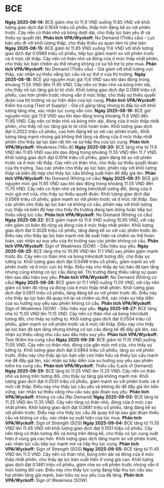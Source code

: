 # BCE

**Ngày 2025-08-14:** BCE giảm nhẹ từ 11.9 VND xuống 11.85 VND với khối lượng giao dịch đạt 0.1634 triệu cổ phiếu, thấp hơn đáng kể so với phiên trước. Cây nến có thân nhỏ và bóng dưới dài, cho thấy lực bán yếu đi và thiếu sự quyết liệt. **Phân tích VPA/Wyckoff:** No Demand (Thiếu cầu) - Lực bán yếu đi với khối lượng thấp, cho thấy thiếu sự quan tâm từ phe bán.
**Ngày 2025-08-15:** BCE giảm từ 11.85 VND xuống 11.6 VND với khối lượng giao dịch đạt 0.0989 triệu cổ phiếu, tiếp tục giảm mạnh so với phiên trước và ở mức rất thấp. Cây nến có thân nhỏ và đóng cửa ở mức thấp nhất phiên, cho thấy lực bán chiếm ưu thế nhưng không có sự hỗ trợ từ phe mua. **Phân tích VPA/Wyckoff:** No Demand (Thiếu cầu) - Giá giảm với khối lượng cực thấp, xác nhận sự thiếu vắng lực cầu và sự thờ ơ của thị trường.
**Ngày 2025-08-18:** BCE giữ nguyên mức giá 11.6 VND sau khi dao động trong khoảng 11.55 VND đến 11.95 VND. Cây nến có thân nhỏ và bóng trên dài, cho thấy nỗ lực tăng giá bị từ chối. Khối lượng giao dịch đạt 0.1369 triệu cổ phiếu, cao hơn phiên trước nhưng vẫn ở mức thấp, cho thấy sự thiếu quyết đoán của thị trường và sự hiện diện của lực cung. **Phân tích VPA/Wyckoff:** Kiểm tra cung (Test of Supply) - Giá cố gắng tăng nhưng bị đẩy lùi với khối lượng tăng nhẹ, xác nhận lực cung vẫn còn.
**Ngày 2025-08-19:** BCE giữ nguyên mức giá 11.6 VND sau khi dao động trong khoảng 11.6 VND đến 11.95 VND. Cây nến có thân nhỏ và bóng trên dài, đóng cửa ở mức thấp nhất phiên, cho thấy nỗ lực tăng giá bị từ chối hoàn toàn. Khối lượng giao dịch đạt 0.2922 triệu cổ phiếu, cao hơn đáng kể so với các phiên trước. Khối lượng tăng mạnh nhưng giá không thể tăng và đóng cửa ở mức thấp nhất phiên cho thấy áp lực bán rất lớn và sự hấp thụ của lực cung. **Phân tích VPA/Wyckoff:** Weakness (Yếu đi)
**Ngày 2025-08-20:** BCE tăng nhẹ từ 11.6 VND lên 11.65 VND sau khi dao động trong khoảng 11.55 VND đến 11.7 VND. Khối lượng giao dịch đạt 0.1014 triệu cổ phiếu, giảm đáng kể so với phiên trước và ở mức rất thấp. Cây nến có thân nhỏ, cho thấy sự thiếu quyết đoán của thị trường. Sau các phiên cho thấy áp lực bán, phiên này với khối lượng thấp và biên độ hẹp cho thấy lực cầu không xuất hiện để đẩy giá lên. **Phân tích VPA/Wyckoff:** No Demand (Không có cầu)
**Ngày 2025-08-21:** BCE giữ nguyên mức giá 11.65 VND sau khi dao động trong khoảng 11.55 VND đến 11.75 VND. Cây nến có thân nhỏ và bóng trên/dưới tương đối, đóng cửa ở mức giá mở cửa, cho thấy sự thiếu quyết đoán. Khối lượng giao dịch đạt 0.0569 triệu cổ phiếu, giảm mạnh so với phiên trước và ở mức rất thấp. Sau các phiên cho thấy áp lực bán và không có cầu, phiên này với khối lượng cực thấp và biên độ hẹp cho thấy thị trường đang tạm dừng hoặc tiếp tục thiếu vắng lực cầu. **Phân tích VPA/Wyckoff:** No Demand (Không có cầu)
**Ngày 2025-08-22:** BCE giảm mạnh từ 11.6 VND xuống 10.95 VND, với cây nến giảm có biên độ rộng và đóng cửa ở mức thấp nhất phiên. Khối lượng giao dịch đạt 0.3026 triệu cổ phiếu, tăng đáng kể so với các phiên trước đó. Điều này cho thấy áp lực bán mạnh mẽ đã xuất hiện và chiếm ưu thế hoàn toàn, xác nhận sự suy yếu của thị trường sau các phiên không có cầu. **Phân tích VPA/Wyckoff:** Sign of Weakness (SOW) - Dấu hiệu suy yếu.
**Ngày 2025-08-25:** BCE tăng nhẹ từ 10.95 VND lên 11.1 VND sau phiên giảm mạnh trước đó. Cây nến có thân nhỏ và bóng trên/dưới tương đối, cho thấy sự lưỡng lự. Khối lượng giao dịch đạt 0.0498 triệu cổ phiếu, giảm mạnh so với phiên trước và ở mức cực kỳ thấp. Điều này cho thấy áp lực bán đã tạm lắng nhưng cũng không có lực cầu đáng kể. Thị trường đang thiếu vắng sự quan tâm sau dấu hiệu suy yếu. **Phân tích VPA/Wyckoff:** No Demand (Không có cầu)
**Ngày 2025-08-26:** BCE giảm từ 11.1 VND xuống 11.05 VND, với cây nến giảm có biên độ rộng và đóng cửa ở mức thấp nhất phiên. Khối lượng giao dịch đạt 0.0811 triệu cổ phiếu, tăng đáng kể so với phiên trước đó. Điều này cho thấy áp lực bán đã quay trở lại và chiếm ưu thế, xác nhận sự tiếp diễn của xu hướng suy yếu sau phiên không có cầu. **Phân tích VPA/Wyckoff:** Sign of Weakness (SOW) - Dấu hiệu suy yếu.
**Ngày 2025-08-27:** BCE tăng nhẹ từ 11.05 VND lên 11.15 VND. Cây nến có thân nhỏ và bóng trên/dưới tương đối, cho thấy sự lưỡng lự. Khối lượng giao dịch đạt 0.0504 triệu cổ phiếu, giảm mạnh so với phiên trước và ở mức rất thấp. Điều này cho thấy áp lực bán đã tạm lắng nhưng không có lực cầu đáng kể để đẩy giá lên, xác nhận sự thiếu vắng nhu cầu sau dấu hiệu suy yếu. **Phân tích VPA/Wyckoff:** Test (Kiểm tra cung cầu)
**Ngày 2025-08-28:** BCE giảm từ 11.15 VND xuống 11.05 VND. Cây nến có thân nhỏ, đóng cửa gần mức mở cửa, cho thấy sự lưỡng lự. Khối lượng giao dịch đạt 0.0864 triệu cổ phiếu, tăng so với phiên trước. Điều này cho thấy áp lực bán vẫn còn hiện hữu và thiếu lực cầu mạnh mẽ để đẩy giá lên, xác nhận sự tiếp diễn của xu hướng suy yếu sau phiên kiểm tra cung cầu. **Phân tích VPA/Wyckoff:** Thiếu cầu (Lack of Demand)
**Ngày 2025-08-29:** BCE tăng từ 11.05 VND lên 11.25 VND. Cây nến có thân nhỏ và bóng trên tương đối, cho thấy sự tăng giá không mạnh mẽ. Khối lượng giao dịch đạt 0.0331 triệu cổ phiếu, giảm mạnh so với phiên trước và ở mức rất thấp. Điều này cho thấy lực cầu yếu và không đủ để đẩy giá lên bền vững, xác nhận sự thiếu vắng nhu cầu sau giai đoạn suy yếu. **Phân tích VPA/Wyckoff:** Không có cầu (No Demand)
**Ngày 2025-09-03:** BCE tăng từ 11.25 VND lên 11.35 VND. Cây nến tăng có thân nhỏ, đóng cửa ở mức cao nhất phiên. Khối lượng giao dịch đạt 0.0681 triệu cổ phiếu, tăng đáng kể so với phiên trước. Điều này cho thấy lực cầu đã quay trở lại sau giai đoạn thiếu cầu và không có cầu, xác nhận sự xuất hiện của lực mua. **Phân tích VPA/Wyckoff:** Sign of Strength (SOS)
**Ngày 2025-09-04:** BCE tăng từ 11.35 VND lên 11.45 VND với khối lượng giao dịch đạt 0.1551 triệu cổ phiếu. Cây nến tăng có thân tương đối và bóng trên đáng kể, cho thấy có lực cung xuất hiện ở vùng giá cao hơn. Khối lượng giao dịch tăng mạnh so với phiên trước, xác nhận lực cầu tiếp tục mạnh mẽ và hấp thụ lực cung. **Phân tích VPA/Wyckoff:** Sign of Strength (SOS)
**Ngày 2025-09-05:** BCE tăng từ 11.45 VND lên 11.5 VND. Cây nến có thân nhỏ, bóng trên dài và đóng cửa ở mức thấp nhất phiên, cho thấy áp lực bán xuất hiện ở vùng giá cao. Khối lượng giao dịch đạt 0.1461 triệu cổ phiếu, giảm nhẹ so với phiên trước nhưng vẫn ở mức tương đối cao. Điều này cho thấy lực cung đang hấp thụ lực cầu sau hai phiên tăng giá mạnh, báo hiệu sự suy yếu của đà tăng. **Phân tích VPA/Wyckoff:** Sign of Weakness (SOW)
